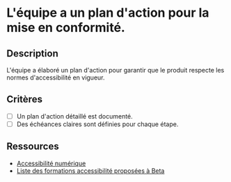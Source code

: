 # L'équipe a un plan d'action pour la mise en conformité.

## Description

L'équipe a élaboré un plan d'action pour garantir que le produit respecte les normes d'accessibilité en vigueur.

## Critères

- [ ] Un plan d'action détaillé est documenté.
- [ ] Des échéances claires sont définies pour chaque étape.

## Ressources

- [Accessibilité numérique](https://www.numerique.gouv.fr/publications/rgaa-accessibilite/)
- [Liste des formations accessibilité proposées à Beta](https://doc.incubateur.net/communaute/travailler-chez-beta.gouv.fr/se-former/se-former-en-ligne/formation-a-laccessibilite)
